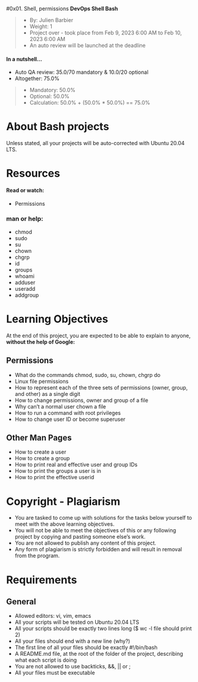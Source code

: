 #0x01. Shell, permissions
**DevOps	Shell	Bash**

> - By: Julien Barbier
> - Weight: 1
> - Project over - took place from Feb 9, 2023 6:00 AM to Feb 10, 2023 6:00 AM
> - An auto review will be launched at the deadline


#### In a nutshell…
- Auto QA review: 35.0/70 mandatory & 10.0/20 optional
- Altogether:  75.0%
> - Mandatory: 50.0%
> - Optional: 50.0%
> - Calculation:  50.0% + (50.0% * 50.0%)  == 75.0%


# About Bash projects
Unless stated, all your projects will be auto-corrected with Ubuntu 20.04 LTS.



# Resources
#### Read or watch:
- Permissions
### man or help:

- chmod
- sudo
- su
- chown
- chgrp
- id
- groups
- whoami
- adduser
- useradd
- addgroup

# Learning Objectives
At the end of this project, you are expected to be able to explain to anyone, **without the help of Google:**


## Permissions
- What do the commands chmod, sudo, su, chown, chgrp do
- Linux file permissions
- How to represent each of the three sets of permissions (owner, group, and other) as a single digit
- How to change permissions, owner and group of a file
- Why can’t a normal user chown a file
- How to run a command with root privileges
- How to change user ID or become superuser

## Other Man Pages
- How to create a user
- How to create a group
- How to print real and effective user and group IDs
- How to print the groups a user is in
- How to print the effective userid

# Copyright - Plagiarism
- You are tasked to come up with solutions for the tasks below yourself to meet with the above learning objectives.
- You will not be able to meet the objectives of this or any following project by copying and pasting someone else’s work.
- You are not allowed to publish any content of this project.
- Any form of plagiarism is strictly forbidden and will result in removal from the program.

# Requirements
## General
- Allowed editors: vi, vim, emacs
- All your scripts will be tested on Ubuntu 20.04 LTS
- All your scripts should be exactly two lines long ($ wc -l file should print 2)
- All your files should end with a new line (why?)
- The first line of all your files should be exactly #!/bin/bash
- A README.md file, at the root of the folder of the project, describing what each script is doing
- You are not allowed to use backticks, &&, || or ;
- All your files must be executable
